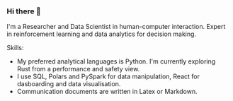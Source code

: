 ### Hi there 👋

I'm a Researcher and Data Scientist in human-computer interaction. Expert in reinforcement learning and data analytics for decision making.

Skills:

- My preferred analytical languages is Python. I'm currently exploring Rust from a performance and safety view. 
- I use SQL, Polars and PySpark for data manipulation, React for dasboarding and data visualisation.
- Communication documents are written in Latex or Markdown.

<!--
**aditya02acharya/aditya02acharya** is a ✨ _special_ ✨ repository because its `README.md` (this file) appears on your GitHub profile.

Here are some ideas to get you started:

- 🔭 I’m currently working on ...
- 🌱 I’m currently learning ...
- 👯 I’m looking to collaborate on ...
- 🤔 I’m looking for help with ...
- 💬 Ask me about ...
- 📫 How to reach me: ...
- 😄 Pronouns: ...
- ⚡ Fun fact: ...
-->
